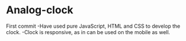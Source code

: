 # Analog-clock
First commit
-Have used pure JavaScript, HTML and CSS to develop the clock.
-Clock is responsive, as in can be used on the mobile as well.
